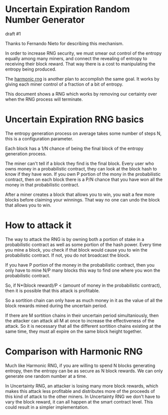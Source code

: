 Uncertain Expiration Random Number Generator
=============
draft #1

Thanks to Fernando Nieto for describing this mechanism.

In order to increase RNG security, we must smear out control of the entropy equally among many miners, and connect the revealing of entropy to receiving their block reward. That way there is a cost to manipulating the entropy being produced.


The [harmonic rng](https://github.com/zack-bitcoin/amoveo/blob/master/docs/design/harmonic_rng.md) is another plan to accomplish the same goal.  It works by giving each miner control of a fraction of a bit of entropy.

This document shows a RNG which works by removing our certainty over when the RNG process will terminate.

Uncertain Expiration RNG basics
=========

The entropy generation process on average takes some number of steps N, this is a configuration parameter.

Each block has a 1/N chance of being the final block of the entropy generation process.

The miner can't tell if a block they find is the final block. Every user who owns money in a probabilistic contract, they can look at the block hash to know if they have won.
If you own P portion of the mony in the probabilistic contract, then on each block there is a P/N chance that you have won all the money in that probabilistic contract.

After a miner creates a block that allows you to win, you wait a few more blocks before claiming your winnings. That way no one can undo the block that allows you to win.


How to attack it
==========

The way to attack the RNG is by owning both a portion of stake in a probabilistic contract as well as some portion of the hash power. Every time you mine a block, you check if that block would cause you to win the probabilistic contract. If not, you do not broadcast the block.

If you have P portion of the money in the probabilistic contract, then you only have to mine N/P many blocks this way to find one where you won the probabilistic contract.

So, if N*(block reward)/P < (amount of money in the probabilistic contract), then it is possible that this attack is profitable.

So a sortition chain can only have as much money in it as the value of all the block rewards mined during the uncertain period.

If there are M sortition chains in their uncertain period simultaniously, then the attacker can attack all M at once to increase the effectiveness of the attack. So it is necessary that all the different sortition chains existing at the same time, they must all expire on the same block height together.


Comparison with Harmonic RNG
========

Much like Harmonic RNG, if you are willing to spend N blocks generating entropy, then the entropy can be as secure as N block rewards. We can only generate one random number at a time.

In Uncertainty RNG, an attacker is losing many more block rewards, which makes this attack less profitable and distributes more of the proceeds of this kind of attack to the other miners.
In Uncertainty RNG we don't have to vary the block reward, it can all happen at the smart contract level. This could result in a simpler implementation.
